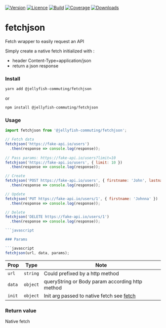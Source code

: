 [![Version](https://img.shields.io/npm/v/@jellyfish-commuting/fetchjson)](https://www.npmjs.com/package/@jellyfish-commuting/fetchjson)
[![Licence](https://img.shields.io/npm/l/@jellyfish-commuting/fetchjson)](https://en.wikipedia.org/wiki/MIT_license)
[![Build](https://img.shields.io/travis/jellyfish-commuting/fetchjson)](https://travis-ci.org/github/jellyfish-commuting/fetchjson)
[![Coverage](https://img.shields.io/codecov/c/github/jellyfish-commuting/fetchjson)](https://codecov.io/gh/jellyfish-commuting/fetchjson)
[![Downloads](https://img.shields.io/npm/dt/@jellyfish-commuting/fetchjson)](https://www.npmjs.com/package/@jellyfish-commuting/fetchjson)

# fetchjson
Fetch wrapper to easily request an API    
      
Simply create a native fetch initialized with :
- header Content-Type=application/json  
- return a json response    



### Install
```bash
yarn add @jellyfish-commuting/fetchjson
```
or
```bash
npm install @jellyfish-commuting/fetchjson
```
### Usage
```javascript
import fetchjson from '@jellyfish-commuting/fetchjson';

// Fetch data
fetchjson('https://fake-api.io/users')
  .then(response => console.log(response));
  
// Pass params: https://fake-api.io/users?limit=10
fetchjson('https://fake-api.io/users', { limit: 10 })
  .then(response => console.log(response));

// Create 
fetchjson('POST https://fake-api.io/users', { firstname: 'John', lastname: 'Doe' })
  .then(response => console.log(response));

// Update
fetchjson('PUT https://fake-api.io/users/1', { firstname: 'Johnna' })
  .then(response => console.log(response));

// Delete
fetchjson('DELETE https://fake-api.io/users/1')
  .then(response => console.log(response));

```javascript

### Params

```javascript
fetchjson(url, data, params);
```

| Prop   | Type     |  Note                                     |
|--------|----------|-------------------------------------------|
| `url`  | `string` | Could prefixed by a http method           |
| `data` | `object` | queryString or Body param according http method  |
| `init` | `object` | Init arg passed to native fetch see [fetch](https://developer.mozilla.org/en-US/docs/Web/API/WindowOrWorkerGlobalScope/fetch) |


### Return value

Native fetch
